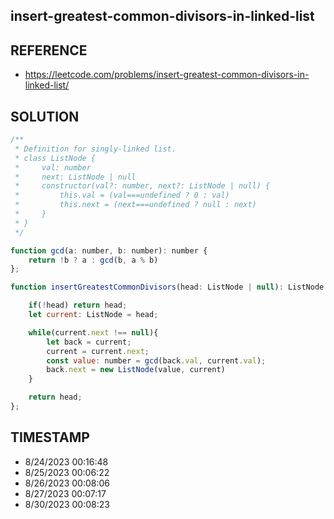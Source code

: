 ## insert-greatest-common-divisors-in-linked-list

## REFERENCE

- https://leetcode.com/problems/insert-greatest-common-divisors-in-linked-list/

## SOLUTION

``` javascript
/**
 * Definition for singly-linked list.
 * class ListNode {
 *     val: number
 *     next: ListNode | null
 *     constructor(val?: number, next?: ListNode | null) {
 *         this.val = (val===undefined ? 0 : val)
 *         this.next = (next===undefined ? null : next)
 *     }
 * }
 */

function gcd(a: number, b: number): number {
    return !b ? a : gcd(b, a % b)
};

function insertGreatestCommonDivisors(head: ListNode | null): ListNode | null {

    if(!head) return head;
    let current: ListNode = head;

    while(current.next !== null){
        let back = current;
        current = current.next;
        const value: number = gcd(back.val, current.val);
        back.next = new ListNode(value, current)
    }

    return head;
};
```


## TIMESTAMP

- 8/24/2023 00:16:48
- 8/25/2023 00:06:22
- 8/26/2023 00:08:06
- 8/27/2023 00:07:17
- 8/30/2023 00:08:23
